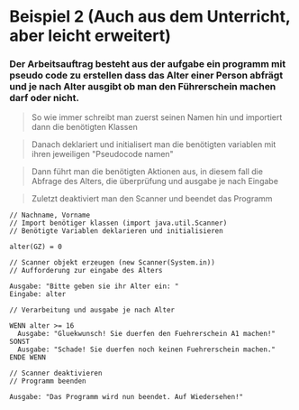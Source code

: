 # Beispiel 2 (Auch aus dem Unterricht, aber leicht erweitert)

### Der Arbeitsauftrag besteht aus der aufgabe ein programm mit pseudo code zu erstellen dass das Alter einer Person abfrägt und je nach Alter ausgibt ob man den Führerschein machen darf oder nicht.

> So wie immer schreibt man zuerst seinen Namen hin und importiert dann die benötigten Klassen

> Danach deklariert und initialisert man die benötigten variablen mit ihren jeweiligen "Pseudocode namen"

> Dann führt man die benötigten Aktionen aus, in diesem fall die Abfrage des Alters, die überprüfung und ausgabe je nach Eingabe

> Zuletzt deaktiviert man den Scanner und beendet das Programm

```
// Nachname, Vorname
// Import benötiger klassen (import java.util.Scanner)
// Benötigte Variablen deklarieren und initialisieren

alter(GZ) = 0

// Scanner objekt erzeugen (new Scanner(System.in))
// Aufforderung zur eingabe des Alters

Ausgabe: "Bitte geben sie ihr Alter ein: "
Eingabe: alter

// Verarbeitung und ausgabe je nach Alter

WENN alter >= 16
  Ausgabe: "Gluekwunsch! Sie duerfen den Fuehrerschein A1 machen!"
SONST
  Ausgabe: "Schade! Sie duerfen noch keinen Fuehrerschein machen."
ENDE WENN

// Scanner deaktivieren
// Programm beenden

Ausgabe: "Das Programm wird nun beendet. Auf Wiedersehen!"
```
